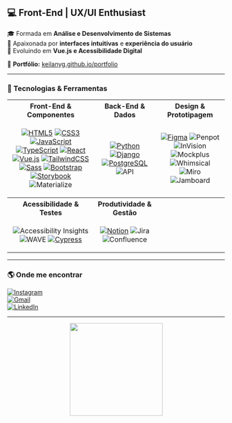## 💻 Front-End | UX/UI Enthusiast  

🎓 Formada em **Análise e Desenvolvimento de Sistemas**  
🎨 Apaixonada por **interfaces intuitivas** e **experiência do usuário**  
🌱 Evoluindo em **Vue.js e Acessibilidade Digital**  

🔗 **Portfólio:** [keilanyg.github.io/portfolio](https://keilanyg.github.io/portfolio/)  

---

### 🚀 Tecnologias & Ferramentas

<table>
  <tr>
    <th align="center">Front-End & Componentes</th>
    <th align="center">Back-End & Dados</th>
    <th align="center">Design & Prototipagem</th>
  </tr>
  <tr>
    <td align="center">
      <p>
        <a href="https://skillicons.dev"><img alt="HTML5" src="https://skillicons.dev/icons?i=html" /></a>
        <a href="https://skillicons.dev"><img alt="CSS3" src="https://skillicons.dev/icons?i=css" /></a>
        <a href="https://skillicons.dev"><img alt="JavaScript" src="https://skillicons.dev/icons?i=js" /></a>
        <a href="https://skillicons.dev"><img alt="TypeScript" src="https://skillicons.dev/icons?i=ts" /></a>
        <a href="https://skillicons.dev"><img alt="React" src="https://skillicons.dev/icons?i=react" /></a>
        <a href="https://skillicons.dev"><img alt="Vue.js" src="https://skillicons.dev/icons?i=vue" /></a>
        <a href="https://skillicons.dev"><img alt="TailwindCSS" src="https://skillicons.dev/icons?i=tailwind" /></a>
        <a href="https://skillicons.dev"><img alt="Sass" src="https://skillicons.dev/icons?i=sass" /></a>
        <a href="https://skillicons.dev"><img alt="Bootstrap" src="https://skillicons.dev/icons?i=bootstrap" /></a>
        <a href="https://skillicons.dev"><img alt="Storybook" src="https://skillicons.dev/icons?i=storybook" /></a>
        <img alt="Materialize" src="https://img.shields.io/badge/Materialize-EE6E73?style=flat-square&logo=materializecss&logoColor=white" />
      </p>
    </td>
    <td align="center">
      <p>
        <a href="https://skillicons.dev"><img alt="Python" src="https://skillicons.dev/icons?i=python" /></a>
        <a href="https://skillicons.dev"><img alt="Django" src="https://skillicons.dev/icons?i=django" /></a>
        <a href="https://skillicons.dev"><img alt="PostgreSQL" src="https://skillicons.dev/icons?i=postgres" /></a>
        <img alt="API" src="https://img.shields.io/badge/API-REST-blue?style=flat-square" />
      </p>
    </td>
    <td align="center">
      <p>
        <a href="https://skillicons.dev"><img alt="Figma" src="https://skillicons.dev/icons?i=figma" /></a>
        <img alt="Penpot" src="https://img.shields.io/badge/Penpot-0E1525?style=flat-square&logo=penpot&logoColor=white" />
        <img alt="InVision" src="https://img.shields.io/badge/InVision-FF3366?style=flat-square&logo=invision&logoColor=white" />
        <img alt="Mockplus" src="https://img.shields.io/badge/Mockplus-FF4A00?style=flat-square" />
        <img alt="Whimsical" src="https://img.shields.io/badge/Whimsical-5A67D8?style=flat-square" />
        <img alt="Miro" src="https://img.shields.io/badge/Miro-050038?style=flat-square&logo=miro&logoColor=yellow" />
        <img alt="Jamboard" src="https://img.shields.io/badge/Jamboard-FDAB00?style=flat-square&logo=googlejamboard&logoColor=white" />
      </p>
    </td>
  </tr>

  <tr>
    <th align="center">Acessibilidade & Testes</th>
    <th align="center">Produtividade & Gestão</th>
    <th></th>
  </tr>
  <tr>
    <td align="center">
      <p>
        <img alt="Accessibility Insights" src="https://img.shields.io/badge/Accessibility%20Insights-005571?style=flat-square" />
        <img alt="WAVE" src="https://img.shields.io/badge/WAVE-4B0082?style=flat-square" />
        <a href="https://skillicons.dev"><img alt="Cypress" src="https://skillicons.dev/icons?i=cypress" /></a>
      </p>
    </td>
    <td align="center">
      <p>
        <a href="https://skillicons.dev"><img alt="Notion" src="https://skillicons.dev/icons?i=notion" /></a>
        <img alt="Jira" src="https://img.shields.io/badge/Jira-0052CC?style=flat-square&logo=jira&logoColor=white" />
        <img alt="Confluence" src="https://img.shields.io/badge/Confluence-172B4D?style=flat-square&logo=confluence&logoColor=white" />
      </p>
    </td>
  </tr>
</table>

---

### 🌎 Onde me encontrar  
[![Instagram](https://img.shields.io/badge/Instagram-%23E4405F?style=for-the-badge&logo=instagram&logoColor=white)](https://instagram.com/keilanygabriell)  
[![Gmail](https://img.shields.io/badge/Gmail-%23333?style=for-the-badge&logo=gmail&logoColor=white)](mailto:keilanydes@gmail.com)  
[![LinkedIn](https://img.shields.io/badge/LinkedIn-%230077B5?style=for-the-badge&logo=linkedin&logoColor=white)](https://www.linkedin.com/in/keilany-gabriel-900981250/)  

---

<div align="center">
  <img height="215em" src="https://github-readme-stats.vercel.app/api/top-langs/?username=keilanyg&layout=compact&langs_count=7&theme=dracula"/>
</div>
